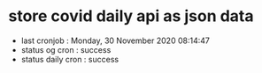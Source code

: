 # store covid daily api as json data

- last cronjob : Monday, 30 November 2020 08:14:47
- status og cron : success
- status daily cron : success
      
      